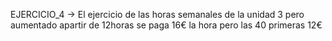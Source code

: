 EJERCICIO_4 -> El ejercicio de las horas semanales de la unidad 3 pero aumentado apartir de 12horas se paga 16€ la hora pero las 40 primeras 12€